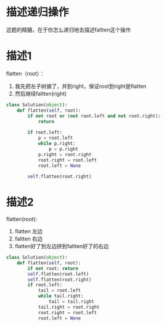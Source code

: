 # 描述递归操作
这题的精髓，在于你怎么递归地去描述fallten这个操作
# 描述1
flatten（root）：  
1. 我先把左子树摘了，并到right，保证root到right是flatten
2. 然后继续faltten(right)
```py
class Solution(object):
    def flatten(self, root):
        if not root or (not root.left and not root.right):
            return 
        
        if root.left:
            p = root.left
            while p.right:
                p = p.right
            p.right = root.right
            root.right = root.left
            root.left = None
        
        self.flatten(root.right)
```
# 描述2
flatten(root):  
1. flatten 左边
2. faltten 右边
3. flatten好了到左边拼到faltten好了的右边


```py
class Solution(object):
    def flatten(self, root):
        if not root: return
        self.flatten(root.left)
        self.flatten(root.right)
        if root.left:
            tail = root.left
            while tail.right:
                tail = tail.right
            tail.right = root.right
            root.right = root.left
            root.left = None
```